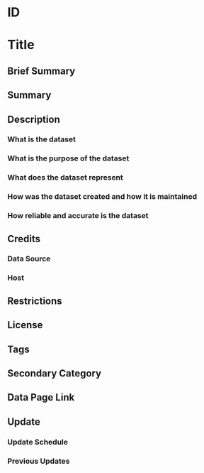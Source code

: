 <!-- The filename should match the OpenSGID layer_name. For example, roads.md. The category will be inferred from the directory structure -->

# ID

<!-- The GUID from the SGID Index sheet in the stewardship doc that acts as the primary id key for the layer to track metadata across all systems -->

# Title

<!-- The human-readable layer name that should match the pageTitle item in the data page's metadata. If it's a statewide layer, it should include "Utah", e.g. "Utah Roads" -->

## Brief Summary

<!-- A super-short, one-liner description of the dataset. Corresponds to the pageDescription item in the data page's metadata -->

## Summary

<!-- A brief (<2048 characters for AGOL) explanation of the dataset to give the user a high-level overview of what the layer is when skimming lists of datasets. Will be the first description people see in Hub open data and should match the Summary section of the layer's data page  -->

## Description

<!-- A more in-depth explanation of the dataset, where it came from and how its created, so the user can decide if its what they need. -->

### What is the dataset

<!-- More detailed summary -->

### What is the purpose of the dataset

<!-- Application and general uses, why the dataset exists -->

### What does the dataset represent

<!-- What does the model represent in real life? -->

### How was the dataset created and how it is maintained

<!-- History, how the dataset is updated, what parties it needs to go through, etc. How we aggregate it, where we get the data from. -->

### How reliable and accurate is the dataset

## Credits

### Data Source

<!-- Who created or provides the data. For roads, this would be UDOT, Counties -->

### Host

<!-- Who is aggregating and hosting the feature service, downloadable zip file, etc. For roads, this would be UGRC -->

## Restrictions

<!-- Any usage limitations or constraints on where or how the dataset can be used, including disclaimers and attribution rules -->

## License

<!-- The license the data are released under. Will usually be CC BY 4.0, but could be different. -->

## Tags

<!-- Each data set's tags should include the stewarding agency (UGRC, DWR, etc), "SGID," and the layer's category. Add any other relevant tags, but don't include any words in the layer's title-->

## Secondary Category

<!-- Another category the layer fits in, if applicable. Can be left blank. -->

## Data Page Link

<!-- Link to the layer's data page on gis.utah.gov -->

## Update

### Update Schedule

<!-- When the dataset is updated- weekly, quarterly, as needed, etc -->

### Previous Updates

<!-- A list of previous updates, matching the updateHistory from the data page -->
